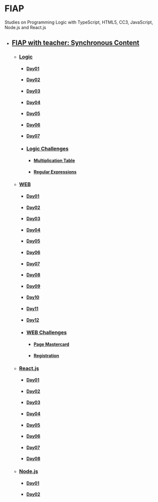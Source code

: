 # FIAP
Studies on Programming Logic with TypeScript, HTML5, CC3, JavaScript, Node.js and React.js

- ## [FIAP with teacher: Synchronous Content](README.md)
  - ### [Logic](01-logic/README.md)
    - #### [Day01](01-logic/day01/README.md)
    - #### [Day02](01-logic/day02/README.md)
    - #### [Day03](01-logic/day03/README.md)
    - #### [Day04](01-logic/day04/README.md)
    - #### [Day05](01-logic/day05/README.md)
    - #### [Day06](01-logic/day06/README.md)
    - #### [Day07](01-logic/day07/README.md)

    - ### [Logic Challenges](01-logic/logic-challenges/README.md)
      - #### [Multiplication Table](01-logic/logic-challenges/01-multiplication-table/README.md)
      - #### [Regular Expressions](01-logic/logic-challenges/02-regular-expressions/README.md)

  - ### [WEB](02-web/README.md)
    - #### [Day01](02-web/day01/README.md)
    - #### [Day02](02-web/day02/README.md)
    - #### [Day03](02-web/day02/README.md)
    - #### [Day04](02-web/day04/README.md)
    - #### [Day05](02-web/day05/README.md)
    - #### [Day06](02-web/day06/README.md)
    - #### [Day07](02-web/day07/README.md)
    - #### [Day08](02-web/day08/README.md)
    - #### [Day09](02-web/day09/README.md)
    - #### [Day10](02-web/day10/README.md)
    - #### [Day11](02-web/day11/README.md)
    - #### [Day12](02-web/day12/README.md)


    - ### [WEB Challenges](02-web/web-challenges/README.md)
      - #### [Page Mastercard](02-web/web-challenges/01-mastercard/README.md)
      - #### [Registration](02-web/web-challenges/02-registration/README.md)

  - ### [React.js](03-react/README.md)
    - #### [Day01](03-react/day01/README.md)
    - #### [Day02](03-react/day02/README.md)
    - #### [Day03](03-react/day03/README.md)
    - #### [Day04](03-react/day04/README.md)
    - #### [Day05](03-react/day05/README.md)
    - #### [Day06](03-react/day06/README.md)
    - #### [Day07](03-react/day07/README.md)
    - #### [Day08](03-react/day08/README.md)

  - ### [Node.js](04-node/README.md)
    - #### [Day01](04-node/day01/README.md)
    - #### [Day02](04-node/day02/README.md)
